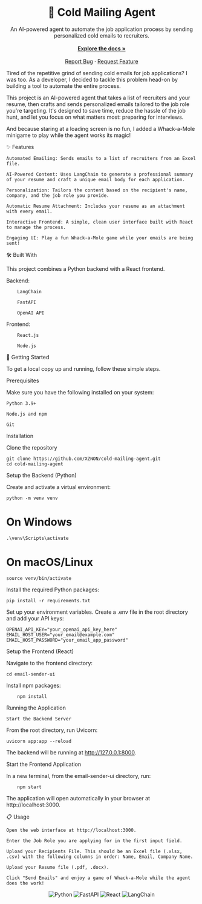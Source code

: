 <div align="center">
<h1 align="center">🤖 Cold Mailing Agent</h1>
<p align="center">
An AI-powered agent to automate the job application process by sending personalized cold emails to recruiters.
<br />
<br />
<a href="https://github.com/XZNON/cold-mailing-agent"><strong>Explore the docs »</strong></a>
<br />
<br />
<a href="https://github.com/XZNON/cold-mailing-agent/issues">Report Bug</a>
·
<a href="https://github.com/XZNON/cold-mailing-agent/issues">Request Feature</a>
</p>
</div>

Tired of the repetitive grind of sending cold emails for job applications? I was too. As a developer, I decided to tackle this problem head-on by building a tool to automate the entire process.

This project is an AI-powered agent that takes a list of recruiters and your resume, then crafts and sends personalized emails tailored to the job role you're targeting. It's designed to save time, reduce the hassle of the job hunt, and let you focus on what matters most: preparing for interviews.

And because staring at a loading screen is no fun, I added a Whack-a-Mole minigame to play while the agent works its magic!

✨ Features

    Automated Emailing: Sends emails to a list of recruiters from an Excel file.

    AI-Powered Content: Uses LangChain to generate a professional summary of your resume and craft a unique email body for each application.

    Personalization: Tailors the content based on the recipient's name, company, and the job role you provide.

    Automatic Resume Attachment: Includes your resume as an attachment with every email.

    Interactive Frontend: A simple, clean user interface built with React to manage the process.

    Engaging UI: Play a fun Whack-a-Mole game while your emails are being sent!

🛠️ Built With

This project combines a Python backend with a React frontend.

Backend:

        LangChain

        FastAPI

        OpenAI API

Frontend:

        React.js

        Node.js

🚀 Getting Started

To get a local copy up and running, follow these simple steps.

Prerequisites

Make sure you have the following installed on your system:

    Python 3.9+

    Node.js and npm

    Git

Installation

Clone the repository

    git clone https://github.com/XZNON/cold-mailing-agent.git
    cd cold-mailing-agent

Setup the Backend (Python)

Create and activate a virtual environment:

    python -m venv venv
# On Windows
    .\venv\Scripts\activate
# On macOS/Linux
    source venv/bin/activate



Install the required Python packages:

    pip install -r requirements.txt

Set up your environment variables. Create a .env file in the root directory and add your API keys:

    OPENAI_API_KEY="your_openai_api_key_here"
    EMAIL_HOST_USER="your_email@example.com"
    EMAIL_HOST_PASSWORD="your_email_app_password"

Setup the Frontend (React)

Navigate to the frontend directory:

    cd email-sender-ui 

Install npm packages:

        npm install

Running the Application

    Start the Backend Server

From the root directory, run Uvicorn:


    uvicorn app:app --reload

  The backend will be running at http://127.0.0.1:8000.

Start the Frontend Application

In a new terminal, from the email-sender-ui directory, run:

        npm start
  The application will open automatically in your browser at http://localhost:3000.

📋 Usage

    Open the web interface at http://localhost:3000.

    Enter the Job Role you are applying for in the first input field.

    Upload your Recipients File. This should be an Excel file (.xlsx, .csv) with the following columns in order: Name, Email, Company Name.

    Upload your Resume file (.pdf, .docx).

    Click "Send Emails" and enjoy a game of Whack-a-Mole while the agent does the work!


<!-- PROJECT SHIELDS -->

<div align="center">
<img src="https://img.shields.io/badge/Python-3.9%2B-blue?style=for-the-badge&logo=python" alt="Python">
<img src="https://img.shields.io/badge/FastAPI-0.100%2B-green?style=for-the-badge&logo=fastapi" alt="FastAPI">
<img src="https://img.shields.io/badge/React-18.2.0-blue?style=for-the-badge&logo=react" alt="React">
<img src="https://img.shields.io/badge/LangChain-latest-purple?style=for-the-badge" alt="LangChain">
</div>
